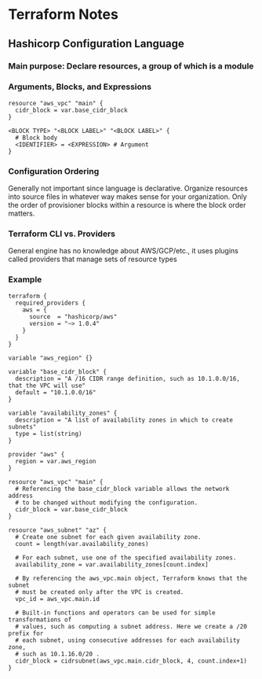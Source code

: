 # Terraform Notes

## Hashicorp Configuration Language

### Main purpose: Declare resources, a group of which is a module

### Arguments, Blocks, and Expressions
```
resource "aws_vpc" "main" {
  cidr_block = var.base_cidr_block
}

<BLOCK TYPE> "<BLOCK LABEL>" "<BLOCK LABEL>" {
  # Block body
  <IDENTIFIER> = <EXPRESSION> # Argument
}
```

### Configuration Ordering
Generally not important since language is declarative. Organize resources into source files in whatever way makes sense for your organization. Only the order of provisioner blocks within a resource is where the block order matters.

### Terraform CLI vs. Providers
General engine has no knowledge about AWS/GCP/etc., it uses plugins called providers that manage sets of resource types

### Example
```
terraform {
  required_providers {
    aws = {
      source  = "hashicorp/aws"
      version = "~> 1.0.4"
    }
  }
}

variable "aws_region" {}

variable "base_cidr_block" {
  description = "A /16 CIDR range definition, such as 10.1.0.0/16, that the VPC will use"
  default = "10.1.0.0/16"
}

variable "availability_zones" {
  description = "A list of availability zones in which to create subnets"
  type = list(string)
}

provider "aws" {
  region = var.aws_region
}

resource "aws_vpc" "main" {
  # Referencing the base_cidr_block variable allows the network address
  # to be changed without modifying the configuration.
  cidr_block = var.base_cidr_block
}

resource "aws_subnet" "az" {
  # Create one subnet for each given availability zone.
  count = length(var.availability_zones)

  # For each subnet, use one of the specified availability zones.
  availability_zone = var.availability_zones[count.index]

  # By referencing the aws_vpc.main object, Terraform knows that the subnet
  # must be created only after the VPC is created.
  vpc_id = aws_vpc.main.id

  # Built-in functions and operators can be used for simple transformations of
  # values, such as computing a subnet address. Here we create a /20 prefix for
  # each subnet, using consecutive addresses for each availability zone,
  # such as 10.1.16.0/20 .
  cidr_block = cidrsubnet(aws_vpc.main.cidr_block, 4, count.index+1)
}
```
